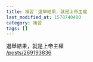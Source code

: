 ```yaml
---
title: 複習：選舉結果，就是上帝主權
last_modified_at: 1578740400
category: 複習
tags: []
---
```


<p>選舉結果，就是上帝主權<br/>
<a href="/posts/269193836" target="_blank">/posts/269193836</a></p>
<p> </p>
